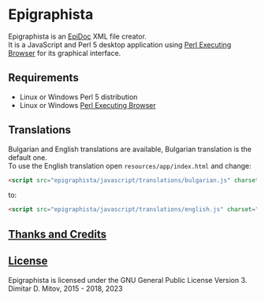 # Epigraphista

Epigraphista is an [EpiDoc](https://sourceforge.net/p/epidoc/wiki/Home/) XML file creator.  
It is a JavaScript and Perl 5 desktop application using [Perl Executing Browser](https://github.com/ddmitov/perl-executing-browser) for its graphical interface.

## Requirements

* Linux or Windows Perl 5 distribution
* Linux or Windows [Perl Executing Browser](https://github.com/ddmitov/perl-executing-browser)

## Translations

Bulgarian and English translations are available, Bulgarian translation is the default one.  
To use the English translation open ```resources/app/index.html``` and change:

```html
<script src="epigraphista/javascript/translations/bulgarian.js" charset="utf-8"></script>
```

to:

```html
<script src="epigraphista/javascript/translations/english.js" charset="utf-8"></script>
```

## [Thanks and Credits](CREDITS.md)

## [License](./LICENSE.md)
Epigraphista is licensed under the GNU General Public License Version 3.  
Dimitar D. Mitov, 2015 - 2018, 2023  
